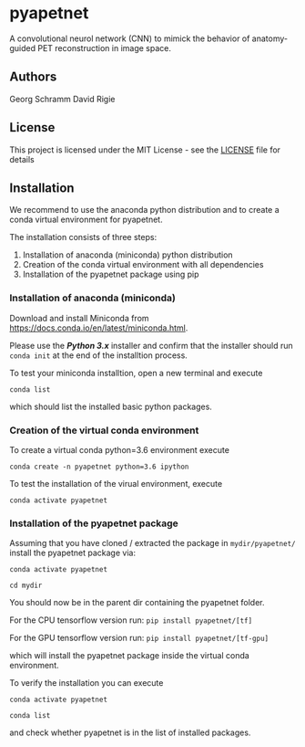 # pyapetnet

A convolutional neurol network (CNN) to mimick the behavior of anatomy-guided PET 
reconstruction in image space.

## Authors

Georg Schramm
David Rigie

## License 

This project is licensed under the MIT License - see the [LICENSE](LICENSE) file for details

## Installation

We recommend to use the anaconda python distribution and to create a
conda virtual environment for pyapetnet.

The installation consists of three steps:
1. Installation of anaconda (miniconda) python distribution
2. Creation of the conda virtual environment with all dependencies
3. Installation of the pyapetnet package using pip

### Installation of anaconda (miniconda)

Download and install Miniconda from <https://docs.conda.io/en/latest/miniconda.html>.

Please use the ***Python 3.x*** installer and confirm that the installer
should run ```conda init``` at the end of the installtion process.

To test your miniconda installtion, open a new terminal and execute

```conda list```

which should list the installed basic python packages.

### Creation of the virtual conda environment

To create a virtual conda python=3.6 environment execute

```conda create -n pyapetnet python=3.6 ipython ```

To test the installation of the virual environment, execute

```conda activate pyapetnet```

### Installation of the pyapetnet package

Assuming that you have cloned / extracted the package
in ```mydir/pyapetnet/``` install the pyapetnet package via:

```conda activate pyapetnet```

```cd mydir``` 

You should now be in the parent dir containing the pyapetnet
folder.
 
For the CPU tensorflow version run:
```pip install pyapetnet/[tf]```

For the GPU tensorflow version run:
```pip install pyapetnet/[tf-gpu]```

which will install the pyapetnet package inside the virtual
conda environment.

To verify the installation you can execute

```conda activate pyapetnet```

```conda list```

and check whether pyapetnet is in the list of installed packages.
